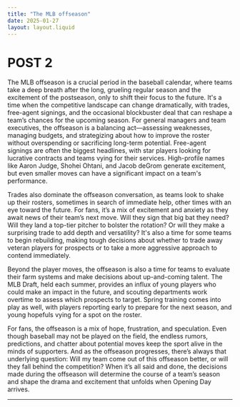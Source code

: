 ```yaml
---
title: "The MLB offseason"
date: 2025-01-27
layout: layout.liquid
---
```

# POST 2

The MLB offseason is a crucial period in the baseball calendar, where teams take a deep breath after the long, grueling regular season and the excitement of the postseason, only to shift their focus to the future. It's a time when the competitive landscape can change dramatically, with trades, free-agent signings, and the occasional blockbuster deal that can reshape a team’s chances for the upcoming season. For general managers and team executives, the offseason is a balancing act—assessing weaknesses, managing budgets, and strategizing about how to improve the roster without overspending or sacrificing long-term potential. Free-agent signings are often the biggest headlines, with star players looking for lucrative contracts and teams vying for their services. High-profile names like Aaron Judge, Shohei Ohtani, and Jacob deGrom generate excitement, but even smaller moves can have a significant impact on a team's performance.

Trades also dominate the offseason conversation, as teams look to shake up their rosters, sometimes in search of immediate help, other times with an eye toward the future. For fans, it’s a mix of excitement and anxiety as they await news of their team’s next move. Will they sign that big bat they need? Will they land a top-tier pitcher to bolster the rotation? Or will they make a surprising trade to add depth and versatility? It's also a time for some teams to begin rebuilding, making tough decisions about whether to trade away veteran players for prospects or to take a more aggressive approach to contend immediately.

Beyond the player moves, the offseason is also a time for teams to evaluate their farm systems and make decisions about up-and-coming talent. The MLB Draft, held each summer, provides an influx of young players who could make an impact in the future, and scouting departments work overtime to assess which prospects to target. Spring training comes into play as well, with players reporting early to prepare for the next season, and young hopefuls vying for a spot on the roster.

For fans, the offseason is a mix of hope, frustration, and speculation. Even though baseball may not be played on the field, the endless rumors, predictions, and chatter about potential moves keep the sport alive in the minds of supporters. And as the offseason progresses, there’s always that underlying question: Will my team come out of this offseason better, or will they fall behind the competition? When it’s all said and done, the decisions made during the offseason will determine the course of a team’s season and shape the drama and excitement that unfolds when Opening Day arrives.

---
